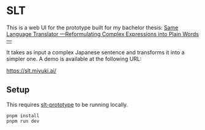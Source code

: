 # SLT

This is a web UI for the prototype built for my bachelor thesis: [Same Language Translator
—Reformulating Complex Expressions into Plain Words—](https://github.com/aimiyuki/slt-prototype/releases/download/v1.0/bachelor-thesis.pdf)

It takes as input a complex Japanese sentence and transforms it into a simpler one.
A demo is available at the following URL:

https://slt.miyuki.ai/

## Setup

This requires [slt-prototype](https://github.com/aimiyuki/slt-prototype) to be running locally.

```
pnpm install
pnpm run dev
```
